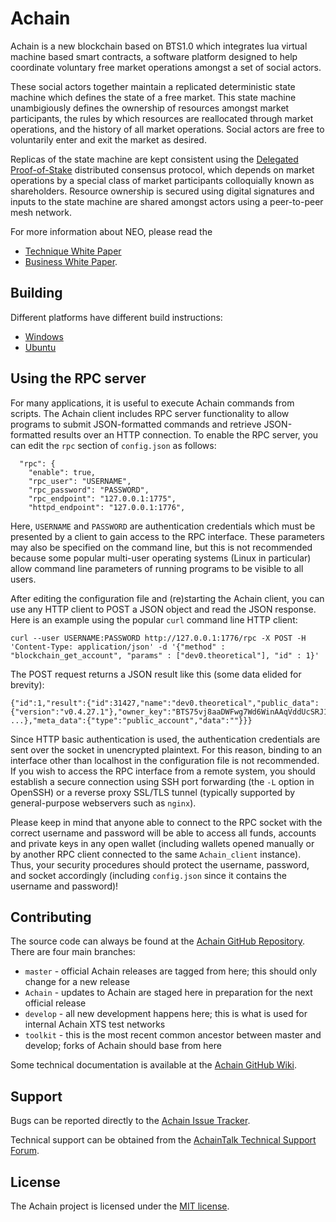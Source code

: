 Achain
=========
Achain is a new blockchain based on BTS1.0 which integrates lua virtual machine based smart contracts, a software platform designed to help coordinate voluntary free market operations amongst a set of social actors.

These social actors together maintain a replicated deterministic state machine which defines the state of a free market. This state machine unambigiously defines the ownership of resources amongst market participants, the rules by which resources are reallocated through market operations, and the history of all market operations. Social actors are free to voluntarily enter and exit the market as desired.

Replicas of the state machine are kept consistent using the [Delegated Proof-of-Stake](http://wiki.bitshares.org/index.php/DPOS_or_Delegated_Proof_of_Stake) distributed consensus protocol, which depends on market operations by a special class of market participants colloquially known as shareholders. Resource ownership is secured using digital signatures and inputs to the state machine are shared amongst actors using a peer-to-peer mesh network.

For more information about NEO, please read the 
* [Technique White Paper](https://www.achain.com/Achain_tech_white_paper.pdf) 
* [Business White Paper](https://www.achain.com/Achain_business_white_paper.pdf).

Building
--------
Different platforms have different build instructions:
* [Windows](https://github.com/Achain/Achain/blob/master/BUILD_WIN32.md)
* [Ubuntu](https://github.com/Achain/Achain/blob/master/BUILD_UBUNTU.md)


Using the RPC server
--------------------

For many applications, it is useful to execute Achain commands from scripts.  The Achain client includes RPC server functionality to allow programs to submit JSON-formatted commands and retrieve JSON-formatted results over an HTTP connection.  To enable the RPC server, you can edit the `rpc` section of `config.json` as follows:

      "rpc": {
        "enable": true,
        "rpc_user": "USERNAME",
        "rpc_password": "PASSWORD",
        "rpc_endpoint": "127.0.0.1:1775",
        "httpd_endpoint": "127.0.0.1:1776",

Here, `USERNAME` and `PASSWORD` are authentication credentials which must be presented by a client to gain access to the RPC interface.  These parameters may also be specified on the command line, but this is not recommended because some popular multi-user operating systems (Linux in particular) allow command line parameters of running programs to be visible to all users.

After editing the configuration file and (re)starting the Achain client, you can use any HTTP client to POST a JSON object and read the JSON response.  Here is an example using the popular `curl` command line HTTP client:

    curl --user USERNAME:PASSWORD http://127.0.0.1:1776/rpc -X POST -H 'Content-Type: application/json' -d '{"method" : "blockchain_get_account", "params" : ["dev0.theoretical"], "id" : 1}'

The POST request returns a JSON result like this (some data elided for brevity):

    {"id":1,"result":{"id":31427,"name":"dev0.theoretical","public_data":{"version":"v0.4.27.1"},"owner_key":"BTS75vj8aaDWFwg7Wd6WinAAqVddUcSRJ1hSMDNayLAbCuxsmoQTf", ...},"meta_data":{"type":"public_account","data":""}}}

Since HTTP basic authentication is used, the authentication credentials are sent over the socket in unencrypted plaintext.
For this reason, binding to an interface other than localhost in the configuration file is not recommended.
If you wish to access the RPC interface from a remote system, you should establish a secure connection using SSH port forwarding (the `-L` option in OpenSSH) or a reverse proxy SSL/TLS tunnel (typically supported by general-purpose webservers such as `nginx`).

Please keep in mind that anyone able to connect to the RPC socket with the correct username and password will be able to access all funds, accounts and private keys in any open wallet (including wallets opened manually or by another RPC client connected to the same `Achain_client` instance).
Thus, your security procedures should protect the username, password, and socket accordingly (including `config.json` since it contains the username and password)!

Contributing
------------
The source code can always be found at the [Achain GitHub Repository](https://github.com/Achain-Dev/Achain). There are four main branches:
- `master` - official Achain releases are tagged from here; this should only change for a new release
- `Achain` - updates to Achain are staged here in preparation for the next official release
- `develop` - all new development happens here; this is what is used for internal Achain XTS test networks
- `toolkit` - this is the most recent common ancestor between master and develop; forks of Achain should base from here

Some technical documentation is available at the [Achain GitHub Wiki](https://github.com/Achain-Dev/Achain/wiki).

Support
-------
Bugs can be reported directly to the [Achain Issue Tracker](https://github.com/Achain-Dev/Achain/issues).

Technical support can be obtained from the [AchainTalk Technical Support Forum](https://Achaintalk.org/index.php?board=45.0).

License
------

The Achain project is licensed under the [MIT license](LICENSE).
